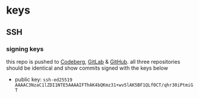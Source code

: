 # keys

## SSH

### signing keys

this repo is pushed to [Codeberg](https://codeberg.org/egecelikci/egecelikci), [GitLab](https://gitlab.com/egecelikci/egecelikci) & [GitHub](https://github.com/egecelikci/egecelikci). all three repositories should be identical and show commits signed with the keys below

- public key: `ssh-ed25519 AAAAC3NzaC1lZDI1NTE5AAAAIFThAK4bQKmz31+wv5lAK5BF1QLf0CT/qhr30iPtmiGT`
